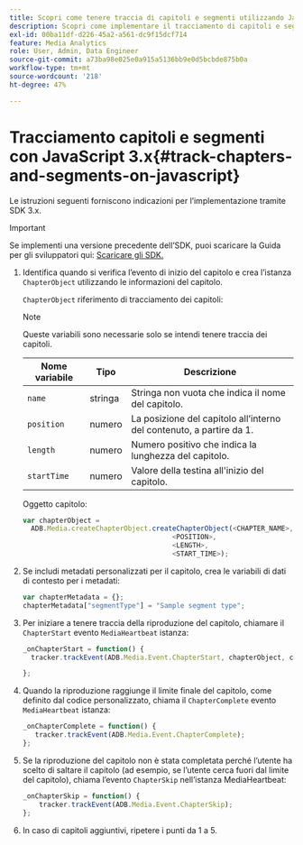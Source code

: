 ```yaml
---
title: Scopri come tenere traccia di capitoli e segmenti utilizzando JavaScript 3.x
description: Scopri come implementare il tracciamento di capitoli e segmenti utilizzando Media SDK nelle app del browser (JS).
exl-id: 00ba11df-d226-45a2-a561-dc9f15dcf714
feature: Media Analytics
role: User, Admin, Data Engineer
source-git-commit: a73ba98e025e0a915a5136bb9e0d5bcbde875b0a
workflow-type: tm+mt
source-wordcount: '218'
ht-degree: 47%

---
```


# Tracciamento capitoli e segmenti con JavaScript 3.x{#track-chapters-and-segments-on-javascript}

Le istruzioni seguenti forniscono indicazioni per l’implementazione tramite SDK 3.x.

>[!IMPORTANT]
>
> Se implementi una versione precedente dell’SDK, puoi scaricare la Guida per gli sviluppatori qui: [Scaricare gli SDK.](/help/getting-started/download-sdks.md)

1. Identifica quando si verifica l’evento di inizio del capitolo e crea l’istanza `ChapterObject` utilizzando le informazioni del capitolo.

   `ChapterObject` riferimento di tracciamento dei capitoli:

   >[!NOTE]
   >
   >Queste variabili sono necessarie solo se intendi tenere traccia dei capitoli.

   | Nome variabile | Tipo | Descrizione |
   | --- | --- | --- |
   | `name` | stringa | Stringa non vuota che indica il nome del capitolo. |
   | `position` | numero | La posizione del capitolo all’interno del contenuto, a partire da 1. |
   | `length` | numero | Numero positivo che indica la lunghezza del capitolo. |
   | `startTime` | numero | Valore della testina all&#39;inizio del capitolo. |

   Oggetto capitolo:

   ```js
   var chapterObject =
     ADB.Media.createChapterObject.createChapterObject(<CHAPTER_NAME>,
                                        <POSITION>,
                                        <LENGTH>,
                                        <START_TIME>);
   ```

1. Se includi metadati personalizzati per il capitolo, crea le variabili di dati di contesto per i metadati:

   ```js
   var chapterMetadata = {};
   chapterMetadata["segmentType"] = "Sample segment type";
   ```

1. Per iniziare a tenere traccia della riproduzione del capitolo, chiamare il `ChapterStart` evento `MediaHeartbeat` istanza:

   ```js
   _onChapterStart = function() {
     tracker.trackEvent(ADB.Media.Event.ChapterStart, chapterObject, chapterMetadata);
   
   };
   ```

1. Quando la riproduzione raggiunge il limite finale del capitolo, come definito dal codice personalizzato, chiama il `ChapterComplete` evento `MediaHeartbeat` istanza:

   ```js
   _onChapterComplete = function() {
      tracker.trackEvent(ADB.Media.Event.ChapterComplete);
   };
   ```

1. Se la riproduzione del capitolo non è stata completata perché l’utente ha scelto di saltare il capitolo (ad esempio, se l’utente cerca fuori dal limite del capitolo), chiama l’evento `ChapterSkip` nell’istanza MediaHeartbeat:

   ```js
   _onChapterSkip = function() {
       tracker.trackEvent(ADB.Media.Event.ChapterSkip);
   };
   ```

1. In caso di capitoli aggiuntivi, ripetere i punti da 1 a 5.
